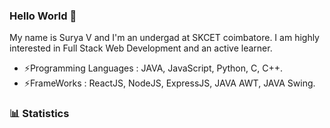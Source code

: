 

### Hello World 👋
 My name is Surya V and I'm an undergad at SKCET coimbatore. I am highly interested in Full Stack Web Development and an active learner.
 - ⚡Programming Languages : JAVA, JavaScript, Python, C, C++.
 - ⚡FrameWorks : ReactJS, NodeJS, ExpressJS, JAVA AWT, JAVA Swing.
### :bar_chart: Statistics

<!--
- 🔭 I’m currently working on ...
- 🌱 I’m currently learning ...
- 👯 I’m looking to collaborate on ...
- 🤔 I’m looking for help with ...
- 💬 Ask me about ...
- 📫 How to reach me: ...
- 😄 Pronouns: ...
- ⚡ Fun fact: ...
-->
